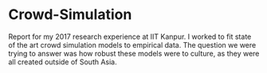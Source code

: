 # Crowd-Simulation

Report for my 2017 research experience at IIT Kanpur. I worked to fit state of the art crowd simulation models to empirical data. The question we were trying to answer was how robust these models were to culture, as they were all created outside of South Asia.
